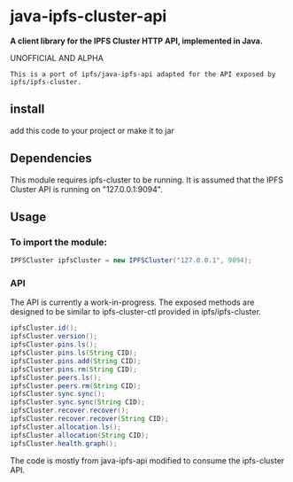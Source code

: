 # java-ipfs-cluster-api

**A client library for the IPFS Cluster HTTP API, implemented in Java.**

UNOFFICIAL AND ALPHA

````
This is a port of ipfs/java-ipfs-api adapted for the API exposed by ipfs/ipfs-cluster.
````

## install

add this code to your project or make it to jar



## Dependencies

This module requires ipfs-cluster to be running. It is assumed that the IPFS Cluster API is running on "127.0.0.1:9094".



## Usage

### To import the module:

````java
IPFSCluster ipfsCluster = new IPFSCluster("127.0.0.1", 9094);
````



### API

The API is currently a work-in-progress. The exposed methods are designed to be similar to ipfs-cluster-ctl provided in ipfs/ipfs-cluster.

````java
ipfsCluster.id();
ipfsCluster.version();
ipfsCluster.pins.ls();
ipfsCluster.pins.ls(String CID);
ipfsCluster.pins.add(String CID);
ipfsCluster.pins.rm(String CID);
ipfsCluster.peers.ls();
ipfsCluster.peers.rm(String CID);
ipfsCluster.sync.sync();
ipfsCluster.sync.sync(String CID);
ipfsCluster.recover.recover();
ipfsCluster.recover.recover(String CID);
ipfsCluster.allocation.ls();
ipfsCluster.allocation(String CID);
ipfsCluster.health.graph();
````



The code is mostly from java-ipfs-api modified to consume the ipfs-cluster API.
